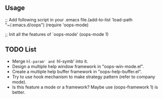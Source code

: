 ## Usage
;; Add following script in your .emacs file.(add-to-list 'load-path "~/.emacs.d/oops")
(require 'oops-mode)

;; Init all the features of `oops-mode'
(oops-mode 1)

## TODO List
* Merge `hl-param' and `hl-symb' into it.
* Design a multiple help window framework in "oops-win-mode.el".
* Create a multiple help buffer framework in "oops-help-buffer.el".
* Try to use hook mechanism to make strategy pattern (refer to company mode).
* Is this feature a mode or a framework? Maybe use (oops-framework 1) is better.
